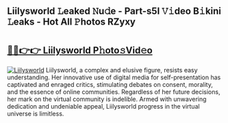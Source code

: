 ## Liilysworld 𝙻eaked 𝙽u𝚍e - Part-s5I 𝚅𝚒deo B𝚒kini 𝙻eaks - Hot All 𝙿hotos RZyxy

# <h2><a href="http://ld3o99m.urlbe.top/?page=Liilysworld">🔗🔗👉👉 Liilysworld P𝚑oto𝚜Vid𝚎o</a></h2>

[![Liilysworld](https://i.imgur.com/eBuTRDB.gif)](http://ld3o99m.urlbe.top/?page=Liilysworld)
Liilysworld, a complex and elusive figure, resists easy understanding. Her innovative use of digital media for self-presentation has captivated and enraged critics, stimulating debates on consent, morality, and the essence of online communities. Regardless of her future decisions, her mark on the virtual community is indelible. Armed with unwavering dedication and undeniable appeal, Liilysworld progress in the virtual universe is limitless.
